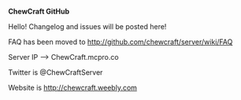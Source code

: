 **ChewCraft GitHub**

Hello! Changelog and issues will be posted here!

FAQ has been moved to http://github.com/chewcraft/server/wiki/FAQ

Server IP --> ChewCraft.mcpro.co

Twitter is @ChewCraftServer

Website is http://chewcraft.weebly.com
